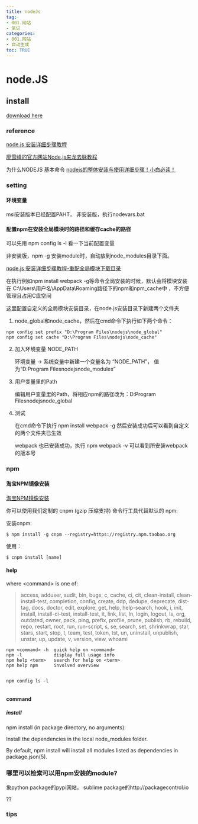 ```yaml
---
title: nodeJs
tag: 
- 001.网站
- 笔记
categories:
- 001.网站
- 自动生成
toc: TRUE
---
```

<h1 id="node.js">node.JS</h1>
<h2 id="install">install</h2>
<p><a href="https://nodejs.org/en/">download here</a></p>
<h3 id="reference">reference</h3>
<p><a href="https://blog.csdn.net/antma/article/details/86104068">node.js 安装详细步骤教程</a></p>
<p><a href="https://www.liaoxuefeng.com/wiki/1022910821149312/1023025235359040">廖雪峰的官方网站Node.js来龙去脉教程</a></p>
<p>为什么NODEJS 基本命令 <a href="https://blog.csdn.net/a331790021/article/details/75661785">nodejs的整体安装与使用详细步骤！小白必读！</a></p>
<p><a href=""></a></p>
<p><a href=""></a></p>
<h3 id="setting">setting</h3>
<h4 id="环境变量">环境变量</h4>
<p>msi安装版本已经配置PAHT， 非安装版，执行nodevars.bat</p>
<h4 id="配置npm在安装全局模块时的路径和缓存cache的路径">配置npm在安装全局模块时的路径和缓存cache的路径</h4>
<p>可以先用 npm config ls -l 看一下当前配置变量</p>
<p>非安装版，npm -g 安装module时，自动放到node_modules目录下面。</p>
<p><a href="https://blog.csdn.net/antma/article/details/86104068">node.js 安装详细步骤教程-重配全局模块下载目录</a></p>
<p>在执行例如npm install webpack -g等命令全局安装的时候，默认会将模块安装在 C:\Users\用户名\AppData\Roaming路径下的npm和npm_cache中 ，不方便管理且占用C盘空间</p>
<p>这里配置自定义的全局模块安装目录，在node.js安装目录下新建两个文件夹</p>
<ol style="list-style-type: decimal">
<li>node_global和node_cache，然后在cmd命令下执行如下两个命令：</li>
</ol>
<pre><code>npm config set prefix &quot;D:\Program Files\nodejs\node_global&quot;
npm config set cache &quot;D:\Program Files\nodejs\node_cache&quot;</code></pre>
<ol start="2" style="list-style-type: decimal">
<li><p>加入环境变量 NODE_PATH</p>
<p>环境变量 -&gt; 系统变量中新建一个变量名为 “NODE_PATH”， 值为“D:Program Filesnodejsnode_modules”</p></li>
<li><p>用户变量里的Path</p>
<p>编辑用户变量里的Path，将相应npm的路径改为：D:Program Filesnodejsnode_global</p></li>
<li><p>测试</p>
<p>在cmd命令下执行 npm install webpack -g 然后安装成功后可以看到自定义的两个文件夹已生效</p>
<p>webpack 也已安装成功，执行 npm webpack -v 可以看到所安装webpack的版本号</p></li>
</ol>
<h3 id="npm">npm</h3>
<h4 id="淘宝npm镜像安装">淘宝NPM镜像安装</h4>
<p><a href="http://npm.taobao.org/">淘宝NPM镜像安装</a></p>
<p>你可以使用我们定制的 cnpm (gzip 压缩支持) 命令行工具代替默认的 npm:</p>
<p>安装cnpm:</p>
<pre><code>$ npm install -g cnpm --registry=https://registry.npm.taobao.org</code></pre>
<p>使用：</p>
<pre><code>$ cnpm install [name]</code></pre>
<h4 id="help">help</h4>
<p>where &lt;command&gt; is one of:</p>
<blockquote>
<p>access, adduser, audit, bin, bugs, c, cache, ci, cit, clean-install, clean-install-test, completion, config, create, ddp, dedupe, deprecate, dist-tag, docs, doctor, edit, explore, get, help, help-search, hook, i, init, install, install-ci-test, install-test, it, link, list, ln, login, logout, ls, org, outdated, owner, pack, ping, prefix, profile, prune, publish, rb, rebuild, repo, restart, root, run, run-script, s, se, search, set, shrinkwrap, star, stars, start, stop, t, team, test, token, tst, un, uninstall, unpublish, unstar, up, update, v, version, view, whoami</p>
</blockquote>
<pre><code>npm &lt;command&gt; -h  quick help on &lt;command&gt;
npm -l            display full usage info
npm help &lt;term&gt;   search for help on &lt;term&gt;
npm help npm      involved overview

npm config ls -l</code></pre>
<h4 id="command">command</h4>
<h5 id="install-1">install</h5>
<p>npm install (in package directory, no arguments):</p>
<p>Install the dependencies in the local node_modules folder.</p>
<p>By default, npm install will install all modules listed as dependencies in package.json(5).</p>
<h3 id="哪里可以检索可以用npm安装的module">哪里可以检索可以用npm安装的module?</h3>
<p>象python package的pypi网站， sublime package的http://packagecontrol.io</p>
<p>??</p>
<h3 id="tips">tips</h3>
